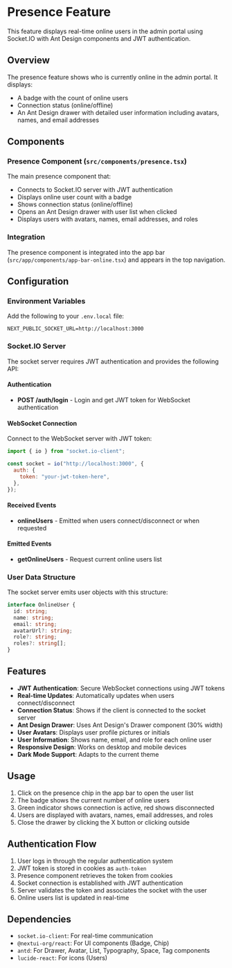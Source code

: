 # Presence Feature

This feature displays real-time online users in the admin portal using Socket.IO with Ant Design components and JWT authentication.

## Overview

The presence feature shows who is currently online in the admin portal. It displays:

- A badge with the count of online users
- Connection status (online/offline)
- An Ant Design drawer with detailed user information including avatars, names, and email addresses

## Components

### Presence Component (`src/components/presence.tsx`)

The main presence component that:

- Connects to Socket.IO server with JWT authentication
- Displays online user count with a badge
- Shows connection status (online/offline)
- Opens an Ant Design drawer with user list when clicked
- Displays users with avatars, names, email addresses, and roles

### Integration

The presence component is integrated into the app bar (`src/app/components/app-bar-online.tsx`) and appears in the top navigation.

## Configuration

### Environment Variables

Add the following to your `.env.local` file:

```env
NEXT_PUBLIC_SOCKET_URL=http://localhost:3000
```

### Socket.IO Server

The socket server requires JWT authentication and provides the following API:

#### Authentication

- **POST /auth/login** - Login and get JWT token for WebSocket authentication

#### WebSocket Connection

Connect to the WebSocket server with JWT token:

```javascript
import { io } from "socket.io-client";

const socket = io("http://localhost:3000", {
  auth: {
    token: "your-jwt-token-here",
  },
});
```

#### Received Events

- **onlineUsers** - Emitted when users connect/disconnect or when requested

#### Emitted Events

- **getOnlineUsers** - Request current online users list

### User Data Structure

The socket server emits user objects with this structure:

```typescript
interface OnlineUser {
  id: string;
  name: string;
  email: string;
  avatarUrl?: string;
  role?: string;
  roles?: string[];
}
```

## Features

- **JWT Authentication**: Secure WebSocket connections using JWT tokens
- **Real-time Updates**: Automatically updates when users connect/disconnect
- **Connection Status**: Shows if the client is connected to the socket server
- **Ant Design Drawer**: Uses Ant Design's Drawer component (30% width)
- **User Avatars**: Displays user profile pictures or initials
- **User Information**: Shows name, email, and role for each online user
- **Responsive Design**: Works on desktop and mobile devices
- **Dark Mode Support**: Adapts to the current theme

## Usage

1. Click on the presence chip in the app bar to open the user list
2. The badge shows the current number of online users
3. Green indicator shows connection is active, red shows disconnected
4. Users are displayed with avatars, names, email addresses, and roles
5. Close the drawer by clicking the X button or clicking outside

## Authentication Flow

1. User logs in through the regular authentication system
2. JWT token is stored in cookies as `auth-token`
3. Presence component retrieves the token from cookies
4. Socket connection is established with JWT authentication
5. Server validates the token and associates the socket with the user
6. Online users list is updated in real-time

## Dependencies

- `socket.io-client`: For real-time communication
- `@nextui-org/react`: For UI components (Badge, Chip)
- `antd`: For Drawer, Avatar, List, Typography, Space, Tag components
- `lucide-react`: For icons (Users)
